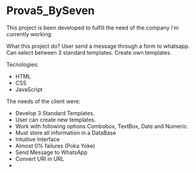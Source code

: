 # Prova5_BySeven

This project is been developed to fulfill the need of the company i'm currently working.

What this project do?
  User send a message through a form to whatsapp.
  Can select between 3 standard templates.
  Create own templates.

Tecnologies:
  - HTML
  - CSS
  - JavaScript
  
The needs of the client were:
  - Develop 3 Standard Templates.
  - User can create new templates.
  - Work with following options Combobox, TextBox, Date and Numeric.
  - Must store all information in a DataBase
  - Intuitive Interface
  - Almost 0% failures (Poka Yoke)
  - Send Message to WhatsApp
  - Convert URI in URL
  - 
